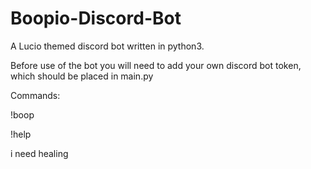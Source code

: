 # Boopio-Discord-Bot
A Lucio themed discord bot written in python3. 

Before use of the bot you will need to add your own discord bot token, which should be placed in main.py

Commands:

  !boop
  
  !help
  
  i need healing
